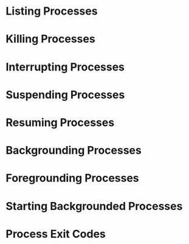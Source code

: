# Listing Processes



# Killing Processes



# Interrupting Processes



# Suspending Processes



# Resuming Processes



# Backgrounding Processes



# Foregrounding Processes



# Starting Backgrounded Processes



# Process Exit Codes
